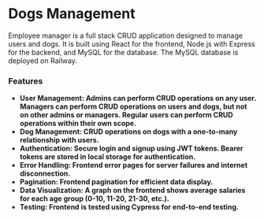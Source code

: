<h1>Dogs Management</h1>
Employee manager is a full stack CRUD application designed to manage users and dogs. It is built using React for the frontend, Node.js with Express for the backend, and MySQL for the database. The MySQL database is deployed on Railway.
<h3>Features</h3>
<ul>
  <li><b>User Management: Admins can perform CRUD operations on any user. Managers can perform CRUD operations on users and dogs, but not on other admins or managers. Regular users can perform CRUD operations within their own scope.</b></li>
  <li><b>Dog Management: CRUD operations on dogs with a one-to-many relationship with users.</b></li>
  <li><b>Authentication: Secure login and signup using JWT tokens. Bearer tokens are stored in local storage for authentication.</b></li>
  <li><b>Error Handling: Frontend error pages for server failures and internet disconnection.</b></li>
  <li><b>Pagination: Frontend pagination for efficient data display.</b></li>
  <li><b>Data Visualization: A graph on the frontend shows average salaries for each age group (0-10, 11-20, 21-30, etc.).</b></li>
  <li><b>Testing: Frontend is tested using Cypress for end-to-end testing.</b></li>
</ul>

